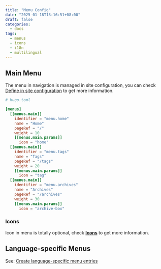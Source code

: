 ```yaml
---
title: "Menu Config"
date: "2025-01-18T13:16:51+08:00"
draft: false
categories:
  - docs
tags:
  - menus
  - icons
  - i18n
  - multilingual
---
```


## Main Menu

The menu in navigation is managed in site configuration, you can check [Define in site configuration][main-menu] to get more information.

```toml
# hugo.toml

[menus]
  [[menus.main]]
    identifier = "menu.home"
    name = "Home"
    pageRef = "/"
    weight = 10
    [[menus.main.params]]
      icon = "home"
  [[menus.main]]
    identifier = "menu.tags"
    name = "Tags"
    pageRef = "/tags"
    weight = 20
    [[menus.main.params]]
      icon = "tag"
  [[menus.main]]
    identifier = "menu.archives"
    name = "Archives"
    pageRef = "/archives"
    weight = 30
    [[menus.main.params]]
      icon = "archive-box"
```

### Icons

Icon in menu is totally optional, check **[Icons](/doc/icons/)** to get more information.

## Language-specific Menus

See: [Create language-specific menu entries][lang-menus]

[main-menu]: https://gohugo.io/content-management/menus/#define-in-site-configuration "Define in site configuration"
[lang-menus]: https://gohugo.io/content-management/multilingual/#create-language-specific-menu-entries "Create language-specific menu entries"